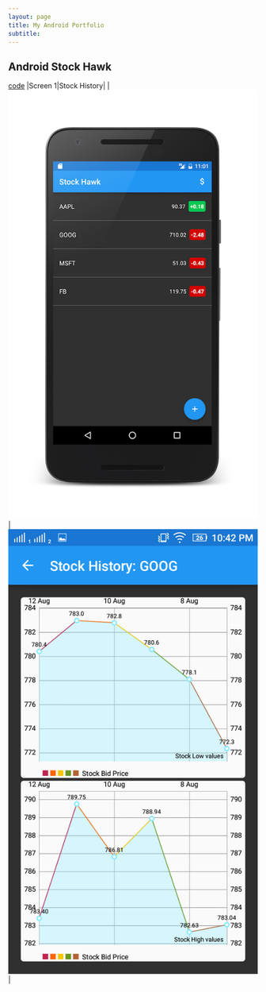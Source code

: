 ```yaml
---
layout: page
title: My Android Portfolio
subtitle: 
---
```


## Android Stock Hawk
[code](https://github.com/kinshuk4/AndroidStockHawk)
|Screen 1|Stock History|
|![StockList](https://raw.githubusercontent.com/kinshuk4/AndroidStockHawk/master/screenshots/stocklistview.png)|![Stock History](https://raw.githubusercontent.com/kinshuk4/AndroidStockHawk/master/screenshots/stockhistory.png)|
